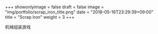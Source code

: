 +++
showonlyimage = false
draft = false
image = "img/portfolio/scrap_iron_title.png"
date = "2018-05-16T23:29:39+09:00"
title = "Scrap Iron"
weight = 3
+++

机械组装游戏
<!--more-->

